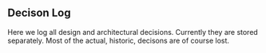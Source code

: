 ## Decison Log

Here we log all design and architectural decisions. Currently they are
stored separately. Most of the actual, historic, decisons are of
course lost.
